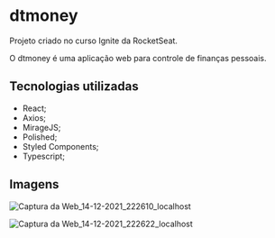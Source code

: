 # dtmoney

Projeto criado no curso Ignite da RocketSeat.

O dtmoney é uma aplicação web para controle de finanças pessoais.

## Tecnologias utilizadas

- React;
- Axios;
- MirageJS;
- Polished;
- Styled Components;
- Typescript;

## Imagens

![Captura da Web_14-12-2021_222610_localhost](https://user-images.githubusercontent.com/51012346/146105845-392258da-35e5-4b66-b864-b1aaa7205655.jpeg)

![Captura da Web_14-12-2021_222622_localhost](https://user-images.githubusercontent.com/51012346/146105857-34b2133d-43e8-458b-b914-9778808e32c6.jpeg)
